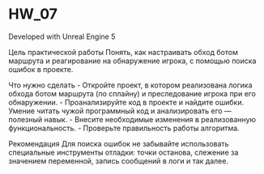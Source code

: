 # HW_07

Developed with Unreal Engine 5

Цель практической работы
Понять, как настраивать обход ботом маршрута и реагирование на обнаружение игрока, с помощью поиска ошибок в проекте.


Что нужно сделать
	- Откройте проект, в котором реализована логика обхода ботом маршрута (по сплайну) и преследование игрока при его
	обнаружении.
	- Проанализируйте код в проекте и найдите ошибки. Умение читать чужой программный код и анализировать его — полезный 
	навык.
	- Внесите необходимые изменения в реализованную функциональность.
	- Проверьте правильность работы алгоритма.

Рекомендация
Для поиска ошибок не забывайте использовать специальные инструменты отладки: точки останова, слежение за значением 
переменной, запись сообщений в логи и так далее.